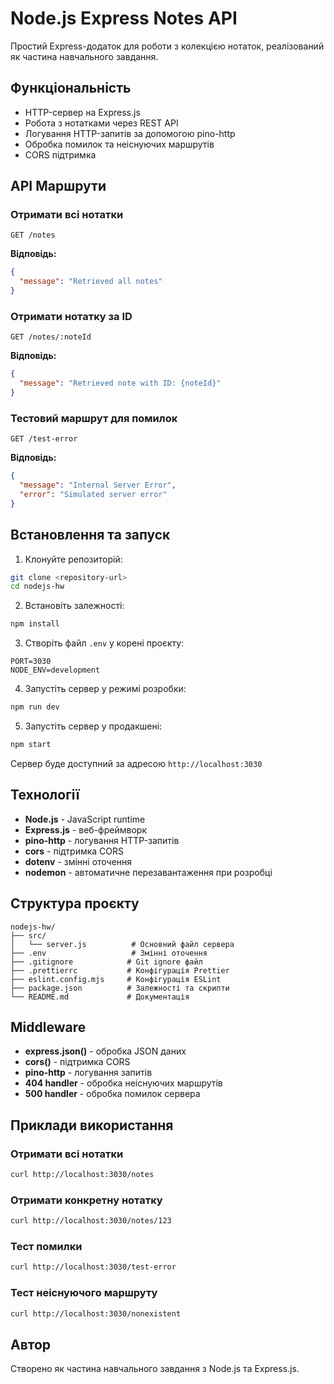 # Node.js Express Notes API

Простий Express-додаток для роботи з колекцією нотаток, реалізований як частина навчального завдання.

## Функціональність

- HTTP-сервер на Express.js
- Робота з нотатками через REST API
- Логування HTTP-запитів за допомогою pino-http
- Обробка помилок та неіснуючих маршрутів
- CORS підтримка

## API Маршрути

### Отримати всі нотатки

```http
GET /notes
```

**Відповідь:**

```json
{
  "message": "Retrieved all notes"
}
```

### Отримати нотатку за ID

```http
GET /notes/:noteId
```

**Відповідь:**

```json
{
  "message": "Retrieved note with ID: {noteId}"
}
```

### Тестовий маршрут для помилок

```http
GET /test-error
```

**Відповідь:**

```json
{
  "message": "Internal Server Error",
  "error": "Simulated server error"
}
```

## Встановлення та запуск

1. Клонуйте репозиторій:

```bash
git clone <repository-url>
cd nodejs-hw
```

2. Встановіть залежності:

```bash
npm install
```

3. Створіть файл `.env` у корені проєкту:

```env
PORT=3030
NODE_ENV=development
```

4. Запустіть сервер у режимі розробки:

```bash
npm run dev
```

5. Запустіть сервер у продакшені:

```bash
npm start
```

Сервер буде доступний за адресою `http://localhost:3030`

## Технології

- **Node.js** - JavaScript runtime
- **Express.js** - веб-фреймворк
- **pino-http** - логування HTTP-запитів
- **cors** - підтримка CORS
- **dotenv** - змінні оточення
- **nodemon** - автоматичне перезавантаження при розробці

## Структура проєкту

```
nodejs-hw/
├── src/
│   └── server.js          # Основний файл сервера
├── .env                   # Змінні оточення
├── .gitignore            # Git ignore файл
├── .prettierrc           # Конфігурація Prettier
├── eslint.config.mjs     # Конфігурація ESLint
├── package.json          # Залежності та скрипти
└── README.md             # Документація
```

## Middleware

- **express.json()** - обробка JSON даних
- **cors()** - підтримка CORS
- **pino-http** - логування запитів
- **404 handler** - обробка неіснуючих маршрутів
- **500 handler** - обробка помилок сервера

## Приклади використання

### Отримати всі нотатки

```bash
curl http://localhost:3030/notes
```

### Отримати конкретну нотатку

```bash
curl http://localhost:3030/notes/123
```

### Тест помилки

```bash
curl http://localhost:3030/test-error
```

### Тест неіснуючого маршруту

```bash
curl http://localhost:3030/nonexistent
```

## Автор

Створено як частина навчального завдання з Node.js та Express.js.
